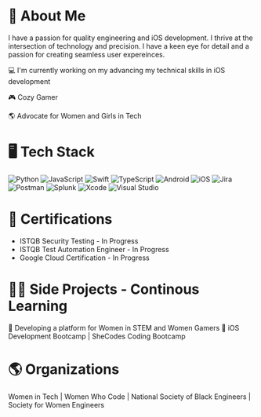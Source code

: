 # 🍄 About Me

I have a passion for quality engineering and iOS development. I thrive at the intersection of technology and precision. I have a keen eye for detail and a passion for creating seamless user expereinces. 

:computer: I'm currently working on my advancing my technical skills in iOS development

:video_game: Cozy Gamer

:earth_americas: Advocate for Women and Girls in Tech

# 🖥️ Tech Stack 

![Python](https://img.shields.io/badge/python-3670A0?style=for-the-badge&logo=python&logoColor=ffdd54)    ![JavaScript](https://img.shields.io/badge/javascript-%23323330.svg?style=for-the-badge&logo=javascript&logoColor=%23F7DF1E)    ![Swift](https://img.shields.io/badge/swift-F54A2A?style=for-the-badge&logo=swift&logoColor=white)   ![TypeScript](https://img.shields.io/badge/typescript-%23007ACC.svg?style=for-the-badge&logo=typescript&logoColor=white)   ![Android](https://img.shields.io/badge/Android-3DDC84?style=for-the-badge&logo=android&logoColor=white)    ![iOS](https://img.shields.io/badge/iOS-000000?style=for-the-badge&logo=ios&logoColor=white)    ![Jira](https://img.shields.io/badge/jira-%230A0FFF.svg?style=for-the-badge&logo=jira&logoColor=white)    ![Postman](https://img.shields.io/badge/Postman-FF6C37?style=for-the-badge&logo=postman&logoColor=white)    ![Splunk](https://img.shields.io/badge/splunk-%23000000.svg?style=for-the-badge&logo=splunk&logoColor=white)    ![Xcode](https://img.shields.io/badge/Xcode-007ACC?style=for-the-badge&logo=Xcode&logoColor=white)    ![Visual Studio](https://img.shields.io/badge/Visual%20Studio-5C2D91.svg?style=for-the-badge&logo=visual-studio&logoColor=white)   

# 📃 Certifications
- ISTQB Security Testing - In Progress
- ISTQB Test Automation Engineer - In Progress
- Google Cloud Certification - In Progress

# 👩‍💻 Side Projects - Continous Learning
👾 Developing a platform for Women in STEM and Women Gamers 
📱 iOS Development Bootcamp | SheCodes Coding Bootcamp

# 🌎 Organizations
Women in Tech | Women Who Code | National Society of Black Engineers | Society for Women Engineers

<!--
**averykei94/averykei94** is a ✨ _special_ ✨ repository because its `README.md` (this file) appears on your GitHub profile.

Here are some ideas to get you started:

- 🔭 I’m currently working on ...
- 🌱 I’m currently learning ...
- 👯 I’m looking to collaborate on ...
- 🤔 I’m looking for help with ...
- 💬 Ask me about ...
- 📫 How to reach me: ...
- 😄 Pronouns: ...
- ⚡ Fun fact: ...
-->
